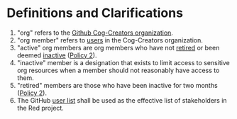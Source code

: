 # Definitions and Clarifications
1. "org" refers to the [Github Cog-Creators organization](https://github.com/Cog-Creators).
2. "org member" refers to [users](https://github.com/orgs/Cog-Creators/people) in the Cog-Creators organization. 
3. "active" org members are org members who have not [retired](https://github.com/orgs/Cog-Creators/teams/retired-org-member) or been deemed [inactive](https://github.com/orgs/Cog-Creators/teams/inactive-org-members) ([Policy 2](policies/accepted/2.md)).
4. "inactive" member is a designation that exists to limit access to sensitive org resources when a member should not reasonably have access to them.
5. "retired" members are those who have been inactive for two months ([Policy 2](policies/accepted/2.md)).
6. The GitHub [user list](https://github.com/orgs/Cog-Creators/people) shall be used as the effective list of stakeholders in the Red project.